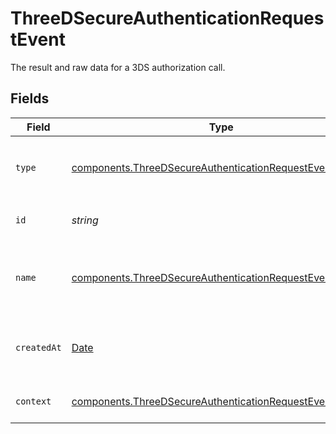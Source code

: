 # ThreeDSecureAuthenticationRequestEvent

The result and raw data for a 3DS authorization call.


## Fields

| Field                                                                                                                                | Type                                                                                                                                 | Required                                                                                                                             | Description                                                                                                                          | Example                                                                                                                              |
| ------------------------------------------------------------------------------------------------------------------------------------ | ------------------------------------------------------------------------------------------------------------------------------------ | ------------------------------------------------------------------------------------------------------------------------------------ | ------------------------------------------------------------------------------------------------------------------------------------ | ------------------------------------------------------------------------------------------------------------------------------------ |
| `type`                                                                                                                               | [components.ThreeDSecureAuthenticationRequestEventType](../../models/components/threedsecureauthenticationrequesteventtype.md)       | :heavy_minus_sign:                                                                                                                   | The type of this resource. Is always `transaction-event`.                                                                            | transaction-event                                                                                                                    |
| `id`                                                                                                                                 | *string*                                                                                                                             | :heavy_minus_sign:                                                                                                                   | The unique identifier for this event.                                                                                                | fe26475d-ec3e-4884-9553-f7356683f7f9                                                                                                 |
| `name`                                                                                                                               | [components.ThreeDSecureAuthenticationRequestEventName](../../models/components/threedsecureauthenticationrequesteventname.md)       | :heavy_minus_sign:                                                                                                                   | The name of this resource. Is always `three-d-secure-authentication-request`.                                                        | three-d-secure-authentication-request                                                                                                |
| `createdAt`                                                                                                                          | [Date](https://developer.mozilla.org/en-US/docs/Web/JavaScript/Reference/Global_Objects/Date)                                        | :heavy_minus_sign:                                                                                                                   | The date and time when this transaction was created in our system.                                                                   | 2013-07-16T19:23:00.000+00:00                                                                                                        |
| `context`                                                                                                                            | [components.ThreeDSecureAuthenticationRequestEventContext](../../models/components/threedsecureauthenticationrequesteventcontext.md) | :heavy_minus_sign:                                                                                                                   | 3DS authentication context.                                                                                                          |                                                                                                                                      |